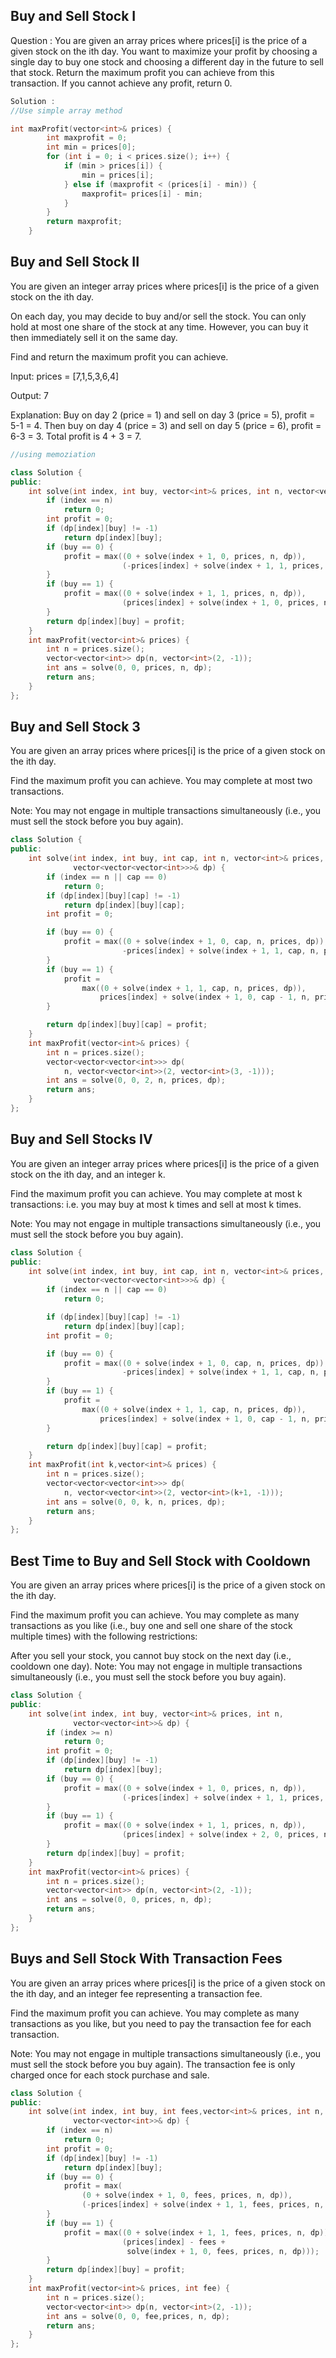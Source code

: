 
## Buy and Sell Stock I
Question : You are given an array prices where prices[i] is the price of a given stock on the ith day.
You want to maximize your profit by choosing a single day to buy one stock and choosing a different day in the future to sell that stock.
Return the maximum profit you can achieve from this transaction. If you cannot achieve any profit, return 0.

``` cpp
Solution :
//Use simple array method

int maxProfit(vector<int>& prices) {
        int maxprofit = 0;
        int min = prices[0];
        for (int i = 0; i < prices.size(); i++) {
            if (min > prices[i]) {
                min = prices[i];
            } else if (maxprofit < (prices[i] - min)) {
                maxprofit= prices[i] - min;
            }
        }
        return maxprofit;
    }
```
## Buy and Sell Stock II
You are given an integer array prices where prices[i] is the price of a given stock on the ith day.

On each day, you may decide to buy and/or sell the stock. You can only hold at most one share of the stock at any time. However, you can buy it then immediately sell it on the same day.

Find and return the maximum profit you can achieve.

Input: prices = [7,1,5,3,6,4] 

Output: 7

Explanation: Buy on day 2 (price = 1) and sell on day 3 (price = 5), profit = 5-1 = 4.
Then buy on day 4 (price = 3) and sell on day 5 (price = 6), profit = 6-3 = 3.
Total profit is 4 + 3 = 7.


```cpp
//using memoziation

class Solution {
public:
    int solve(int index, int buy, vector<int>& prices, int n, vector<vector<int>>& dp) {
        if (index == n)
            return 0;
        int profit = 0;
        if (dp[index][buy] != -1)
            return dp[index][buy];
        if (buy == 0) {
            profit = max((0 + solve(index + 1, 0, prices, n, dp)),
                         (-prices[index] + solve(index + 1, 1, prices, n, dp)));
        }
        if (buy == 1) {
            profit = max((0 + solve(index + 1, 1, prices, n, dp)),
                         (prices[index] + solve(index + 1, 0, prices, n, dp)));
        }
        return dp[index][buy] = profit;
    }
    int maxProfit(vector<int>& prices) {
        int n = prices.size();
        vector<vector<int>> dp(n, vector<int>(2, -1));
        int ans = solve(0, 0, prices, n, dp);
        return ans;
    }
};
```
## Buy and Sell Stock 3

You are given an array prices where prices[i] is the price of a given stock on the ith day.

Find the maximum profit you can achieve. You may complete at most two transactions.

Note: You may not engage in multiple transactions simultaneously (i.e., you must sell the stock before you buy again).

```cpp
class Solution {
public:
    int solve(int index, int buy, int cap, int n, vector<int>& prices,
              vector<vector<vector<int>>>& dp) {
        if (index == n || cap == 0)
            return 0;
        if (dp[index][buy][cap] != -1)
            return dp[index][buy][cap];
        int profit = 0;

        if (buy == 0) {
            profit = max((0 + solve(index + 1, 0, cap, n, prices, dp)),
                         -prices[index] + solve(index + 1, 1, cap, n, prices, dp));
        }
        if (buy == 1) {
            profit =
                max((0 + solve(index + 1, 1, cap, n, prices, dp)),
                    prices[index] + solve(index + 1, 0, cap - 1, n, prices, dp));
        }

        return dp[index][buy][cap] = profit;
    }
    int maxProfit(vector<int>& prices) {
        int n = prices.size();
        vector<vector<vector<int>>> dp(
            n, vector<vector<int>>(2, vector<int>(3, -1)));
        int ans = solve(0, 0, 2, n, prices, dp);
        return ans;
    }
};
```

## Buy and Sell Stocks IV
You are given an integer array prices where prices[i] is the price of a given stock on the ith day, and an integer k.

Find the maximum profit you can achieve. You may complete at most k transactions: i.e. you may buy at most k times and sell at most k times.

Note: You may not engage in multiple transactions simultaneously (i.e., you must sell the stock before you buy again).
```cpp
class Solution {
public:
    int solve(int index, int buy, int cap, int n, vector<int>& prices,
              vector<vector<vector<int>>>& dp) {
        if (index == n || cap == 0)
            return 0;

        if (dp[index][buy][cap] != -1)
            return dp[index][buy][cap];
        int profit = 0;

        if (buy == 0) {
            profit = max((0 + solve(index + 1, 0, cap, n, prices, dp)),
                         -prices[index] + solve(index + 1, 1, cap, n, prices, dp));
        }
        if (buy == 1) {
            profit =
                max((0 + solve(index + 1, 1, cap, n, prices, dp)),
                    prices[index] + solve(index + 1, 0, cap - 1, n, prices, dp));
        }

        return dp[index][buy][cap] = profit;
    }
    int maxProfit(int k,vector<int>& prices) {
        int n = prices.size();
        vector<vector<vector<int>>> dp(
            n, vector<vector<int>>(2, vector<int>(k+1, -1)));
        int ans = solve(0, 0, k, n, prices, dp);
        return ans;
    }
};
```

## Best Time to Buy and Sell Stock with Cooldown

You are given an array prices where prices[i] is the price of a given stock on the ith day.

Find the maximum profit you can achieve. You may complete as many transactions as you like (i.e., buy one and sell one share of the stock multiple times) with the following restrictions:

After you sell your stock, you cannot buy stock on the next day (i.e., cooldown one day).
Note: You may not engage in multiple transactions simultaneously (i.e., you must sell the stock before you buy again).

```cpp
class Solution {
public:
    int solve(int index, int buy, vector<int>& prices, int n,
              vector<vector<int>>& dp) {
        if (index >= n)
            return 0;
        int profit = 0;
        if (dp[index][buy] != -1)
            return dp[index][buy];
        if (buy == 0) {
            profit = max((0 + solve(index + 1, 0, prices, n, dp)),
                         (-prices[index] + solve(index + 1, 1, prices, n, dp)));
        }
        if (buy == 1) {
            profit = max((0 + solve(index + 1, 1, prices, n, dp)),
                         (prices[index] + solve(index + 2, 0, prices, n, dp)));
        }
        return dp[index][buy] = profit;
    }
    int maxProfit(vector<int>& prices) {
        int n = prices.size();
        vector<vector<int>> dp(n, vector<int>(2, -1));
        int ans = solve(0, 0, prices, n, dp);
        return ans;
    }
};
```
## Buys and Sell Stock With Transaction Fees
You are given an array prices where prices[i] is the price of a given stock on the ith day, and an integer fee representing a transaction fee.

Find the maximum profit you can achieve. You may complete as many transactions as you like, but you need to pay the transaction fee for each transaction.

Note:
You may not engage in multiple transactions simultaneously (i.e., you must sell the stock before you buy again).
The transaction fee is only charged once for each stock purchase and sale.
```cpp
class Solution {
public:
    int solve(int index, int buy, int fees,vector<int>& prices, int n,
              vector<vector<int>>& dp) {
        if (index == n)
            return 0;
        int profit = 0;
        if (dp[index][buy] != -1)
            return dp[index][buy];
        if (buy == 0) {
            profit = max(
                (0 + solve(index + 1, 0, fees, prices, n, dp)),
                (-prices[index] + solve(index + 1, 1, fees, prices, n, dp)));
        }
        if (buy == 1) {
            profit = max((0 + solve(index + 1, 1, fees, prices, n, dp)),
                         (prices[index] - fees +
                          solve(index + 1, 0, fees, prices, n, dp)));
        }
        return dp[index][buy] = profit;
    }
    int maxProfit(vector<int>& prices, int fee) {
        int n = prices.size();
        vector<vector<int>> dp(n, vector<int>(2, -1));
        int ans = solve(0, 0, fee,prices, n, dp);
        return ans;
    }
};
```